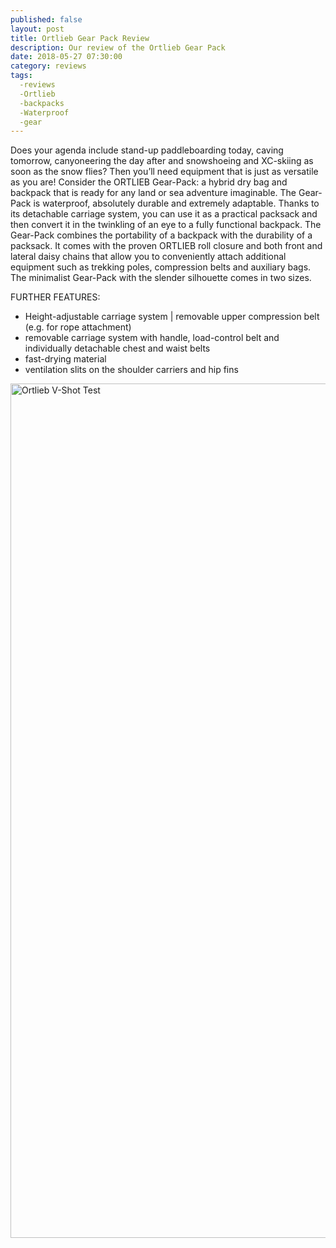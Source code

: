 ```yaml
---
published: false
layout: post
title: Ortlieb Gear Pack Review
description: Our review of the Ortlieb Gear Pack
date: 2018-05-27 07:30:00
category: reviews
tags:
  -reviews
  -Ortlieb
  -backpacks
  -Waterproof
  -gear
---
```


Does your agenda include stand-up paddleboarding today, caving tomorrow, canyoneering the day after and snowshoeing and XC-skiing as soon as the snow flies? Then you’ll need equipment that is just as versatile as you are! Consider the ORTLIEB Gear-Pack: a hybrid dry bag and backpack that is ready for any land or sea adventure imaginable. The Gear-Pack is waterproof, absolutely durable and extremely adaptable. Thanks to its detachable carriage system, you can use it as a practical packsack and then convert it in the twinkling of an eye to a fully functional backpack. The Gear-Pack combines the portability of a backpack with the durability of a packsack. It comes with the proven ORTLIEB roll closure and both front and lateral daisy chains that allow you to conveniently attach additional equipment such as trekking poles, compression belts and auxiliary bags.
The minimalist Gear-Pack with the slender silhouette comes in two sizes.

FURTHER FEATURES:

+ Height-adjustable carriage system | removable upper compression belt (e.g. for rope attachment)
+ removable carriage system with handle, load-control belt and individually detachable chest and waist belts
+ fast-drying material
+ ventilation slits on the shoulder carriers and hip fins



<a data-flickr-embed="true"  href="https://www.flickr.com/photos/90204224@N07/34549003921/in/dateposted-public/" title="Ortlieb V-Shot Review Test"><img src="https://c1.staticflickr.com/5/4162/34549003921_3ad5468acb_k.jpg" width="2048" height="1367" alt="Ortlieb V-Shot Test"></a><script async src="//embedr.flickr.com/assets/client-code.js" charset="utf-8"></script>
